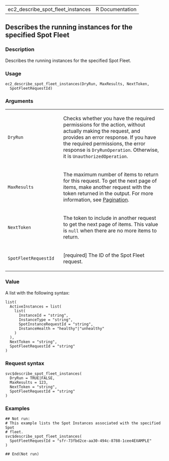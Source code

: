 <table style="width: 100%;">
<tbody>
<tr class="odd">
<td>ec2_describe_spot_fleet_instances</td>
<td style="text-align: right;">R Documentation</td>
</tr>
</tbody>
</table>

## Describes the running instances for the specified Spot Fleet

### Description

Describes the running instances for the specified Spot Fleet.

### Usage

    ec2_describe_spot_fleet_instances(DryRun, MaxResults, NextToken,
      SpotFleetRequestId)

### Arguments

<table>
<colgroup>
<col style="width: 35%" />
<col style="width: 65%" />
</colgroup>
<tbody>
<tr class="odd">
<td><code
id="ec2_describe_spot_fleet_instances_:_DryRun">DryRun</code></td>
<td><p>Checks whether you have the required permissions for the action,
without actually making the request, and provides an error response. If
you have the required permissions, the error response is
<code>DryRunOperation</code>. Otherwise, it is
<code>UnauthorizedOperation</code>.</p></td>
</tr>
<tr class="even">
<td><code
id="ec2_describe_spot_fleet_instances_:_MaxResults">MaxResults</code></td>
<td><p>The maximum number of items to return for this request. To get
the next page of items, make another request with the token returned in
the output. For more information, see <a
href="https://docs.aws.amazon.com/AWSEC2/latest/APIReference/Query-Requests.html#api-pagination">Pagination</a>.</p></td>
</tr>
<tr class="odd">
<td><code
id="ec2_describe_spot_fleet_instances_:_NextToken">NextToken</code></td>
<td><p>The token to include in another request to get the next page of
items. This value is <code>null</code> when there are no more items to
return.</p></td>
</tr>
<tr class="even">
<td><code
id="ec2_describe_spot_fleet_instances_:_SpotFleetRequestId">SpotFleetRequestId</code></td>
<td><p>[required] The ID of the Spot Fleet request.</p></td>
</tr>
</tbody>
</table>

### Value

A list with the following syntax:

    list(
      ActiveInstances = list(
        list(
          InstanceId = "string",
          InstanceType = "string",
          SpotInstanceRequestId = "string",
          InstanceHealth = "healthy"|"unhealthy"
        )
      ),
      NextToken = "string",
      SpotFleetRequestId = "string"
    )

### Request syntax

    svc$describe_spot_fleet_instances(
      DryRun = TRUE|FALSE,
      MaxResults = 123,
      NextToken = "string",
      SpotFleetRequestId = "string"
    )

### Examples

    ## Not run: 
    # This example lists the Spot Instances associated with the specified Spot
    # fleet.
    svc$describe_spot_fleet_instances(
      SpotFleetRequestId = "sfr-73fbd2ce-aa30-494c-8788-1cee4EXAMPLE"
    )

    ## End(Not run)
